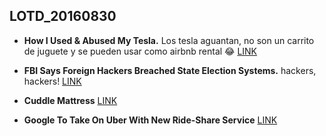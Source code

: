 ## LOTD_20160830

- **How I Used & Abused My Tesla.** Los tesla aguantan, no son un carrito de juguete y se pueden usar como airbnb rental 😂 [LINK](https://medium.com/@SteveSasman/how-i-used-abused-my-tesla-what-a-tesla-looks-like-after-100-000-miles-a-48-state-road-trip-6b6ae66b3c10#.q4tv4dey1)

- **FBI Says Foreign Hackers Breached State Election Systems.** hackers, hackers! [LINK](https://politics.slashdot.org/story/16/08/29/1758212/fbi-says-foreign-hackers-breached-state-election-systems)

- **Cuddle Mattress** [LINK](http://www.cuddle-mattress.com/)

- **Google To Take On Uber With New Ride-Share Service** [LINK](https://tech.slashdot.org/story/16/08/30/1939255/google-to-take-on-uber-with-new-ride-share-service)